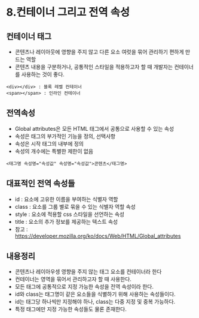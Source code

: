 # 8.컨테이너 그리고 전역 속성

## 컨테이너 태그

- 콘텐츠나 레이아웃에 영향을 주지 않고 다른 요소 여럿을 묶어 관리하기 편하게 만드는 역할
- 콘텐츠 내용을 구분하거나, 공통적인 스타일을 적용하고자 할 때 개발자는 컨테이너를 사용하는 것이 좋다.
```
<div></div> : 블록 레벨 컨테이너
<span></span> : 인라인 컨테이너
```

## 전역속성

- Global attributes은 모든 HTML 태그에서 공통으로 사용할 수 있는 속성
- 속성은 태그의 부가적인 기능을 정의, 선택사항
- 속성은 시작 태그의 내부에 정의
- 속성의 개수에는 특별한 제한이 없음
```
<태그명 속성명="속성값" 속성명="속성값">콘텐츠</태그명>
```
## 대표적인 전역 속성들

- id : 요소에 고유한 이름을 부여하는 식별자 역할
- class : 요소를 그룹 별로 묶을 수 있는 식별자 역할 속성
- style : 요소에 적용할 css 스타일을 선언하는 속성
- title : 요소의 추가 정보를 제공하는 텍스트 속성
- 참고 : https://developer.mozilla.org/ko/docs/Web/HTML/Global_attributes

## 내용정리

- 콘텐츠나 레이아우셍 영향을 주지 않는 태그 요소를 컨테이너라 한다
- 컨테이너는 영역을 묶어서 관리하고자 할 때 사용한다.
- 모든 태그에 공통적으로 지정 가능한 속성을 전역 속성이라 한다.
- id와 class는 태그명이 같은 요소들을 식별하기 위해 사용하는 속성들이다.
- id는 태그당 하나씩만 지정해야 하나, class는 다중 지정 및 중복 가능하다.
- 특정 태그에만 지정 가능한 속성들도 물론 존재한다.